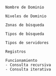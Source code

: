 	Nombre de Dominio
	
	Niveles de Dominio
	
	Zonas de búsqueda

	Tipos de búsqueda
	
	Tipos de servidores

	Registros

	Funcionamiento 
	- Consulta recursiva 
	- Consulta iterativa


	
	
